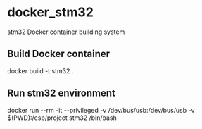# docker_stm32
stm32 Docker container building system

## Build Docker container

docker build -t stm32 .


## Run stm32 environment

docker run --rm -it --privileged -v /dev/bus/usb:/dev/bus/usb -v $(PWD):/esp/project stm32 /bin/bash
